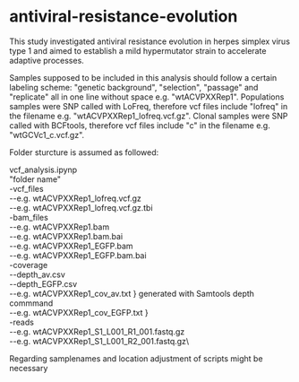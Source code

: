 # antiviral-resistance-evolution
This study investigated antiviral resistance evolution in herpes simplex virus type 1 and aimed to establish a mild hypermutator strain to accelerate adaptive processes.

Samples supposed to be included in this analysis should follow a certain labeling scheme: "genetic background", "selection", "passage" and "replicate" all in one line without space e.g. "wtACVPXXRep1". Populations samples were SNP called with LoFreq, therefore vcf files include "lofreq" in the filename e.g. "wtACVPXXRep1_lofreq.vcf.gz". Clonal samples were SNP called with BCFtools, therefore vcf files include "c" in the filename e.g. "wtGCVc1_c.vcf.gz".

Folder sturcture is assumed as followed:

vcf_analysis.ipynp\
"folder name"\
-vcf_files\
--e.g. wtACVPXXRep1_lofreq.vcf.gz\
--e.g. wtACVPXXRep1_lofreq.vcf.gz.tbi\
-bam_files\
--e.g. wtACVPXXRep1.bam\
--e.g. wtACVPXXRep1.bam.bai\
--e.g. wtACVPXXRep1_EGFP.bam\
--e.g. wtACVPXXRep1_EGFP.bam.bai\
-coverage\
--depth_av.csv\
--depth_EGFP.csv\
--e.g. wtACVPXXRep1_cov_av.txt            } generated with Samtools depth commmand\
--e.g. wtACVPXXRep1_cov_EGFP.txt          }\
-reads\
--e.g. wtACVPXXRep1_S1_L001_R1_001.fastq.gz\
--e.g. wtACVPXXRep1_S1_L001_R2_001.fastq.gz\

Regarding samplenames and location adjustment of scripts might be necessary
